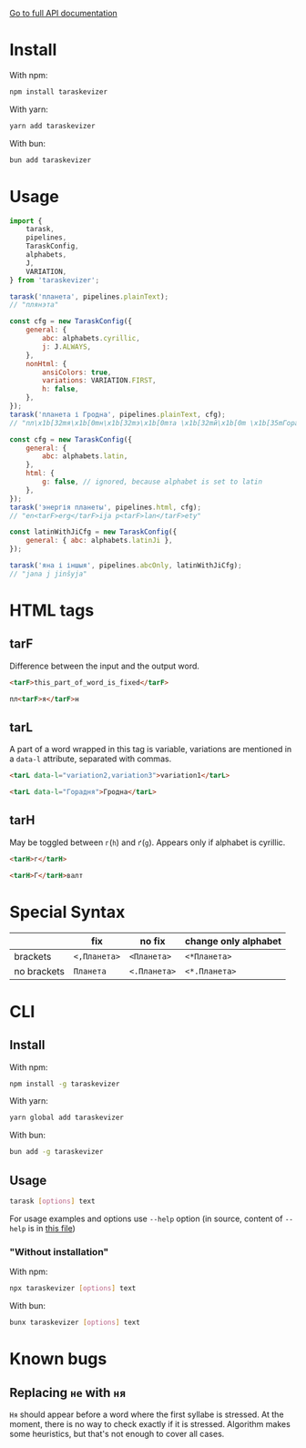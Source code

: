 [Go to full API documentation](https://gooseob.github.io/taraskevizer/)

# Install

With npm:

```bash
npm install taraskevizer
```

With yarn:

```bash
yarn add taraskevizer
```

With bun:

```bash
bun add taraskevizer
```

# Usage

```js
import {
	tarask,
	pipelines,
	TaraskConfig,
	alphabets,
	J,
	VARIATION,
} from 'taraskevizer';

tarask('планета', pipelines.plainText);
// "плянэта"

const cfg = new TaraskConfig({
	general: {
		abc: alphabets.cyrillic,
		j: J.ALWAYS,
	},
	nonHtml: {
		ansiColors: true,
		variations: VARIATION.FIRST,
		h: false,
	},
});
tarask('планета і Гродна', pipelines.plainText, cfg);
// "пл\x1b[32mя\x1b[0mн\x1b[32mэ\x1b[0mта \x1b[32mй\x1b[0m \x1b[35mГорадня\x1b[0m"

const cfg = new TaraskConfig({
	general: {
		abc: alphabets.latin,
	},
	html: {
		g: false, // ignored, because alphabet is set to latin
	},
});
tarask('энергія планеты', pipelines.html, cfg);
// "en<tarF>erg</tarF>ija p<tarF>lan</tarF>ety"

const latinWithJiCfg = new TaraskConfig({
	general: { abc: alphabets.latinJi },
});

tarask('яна і іншыя', pipelines.abcOnly, latinWithJiCfg);
// "jana j jinšyja"
```

# HTML tags

## tarF

Difference between the input and the output word.

```html
<tarF>this_part_of_word_is_fixed</tarF>

пл<tarF>я</tarF>н
```

## tarL

A part of a word wrapped in this tag is variable,
variations are mentioned in a `data-l` attribute,
separated with commas.

```html
<tarL data-l="variation2,variation3">variation1</tarL>

<tarL data-l="Горадня">Гродна</tarL>
```

## tarH

May be toggled between `г`(`h`) and `ґ`(`g`).
Appears only if alphabet is cyrillic.

```html
<tarH>г</tarH>

<tarH>Г</tarH>валт
```

# Special Syntax

|             | fix          | no fix       | change only alphabet |
| ----------- | ------------ | ------------ | -------------------- |
| brackets    | `<,Планета>` | `<Планета>`  | `<*Планета>`         |
| no brackets | `Планета`    | `<.Планета>` | `<*.Планета>`        |

# CLI

## Install

With npm:

```bash
npm install -g taraskevizer
```

With yarn:

```bash
yarn global add taraskevizer
```

With bun:

```bash
bun add -g taraskevizer
```

## Usage

```bash
tarask [options] text
```

For usage examples and options use `--help` option
(in source, content of `--help` is in [this file](./cli-help.txt))

### "Without installation"

With npm:

```bash
npx taraskevizer [options] text
```

With bun:

```bash
bunx taraskevizer [options] text
```

# Known bugs

## Replacing `не` with `ня`

`Ня` should appear before a word where the first syllabe is stressed.
At the moment, there is no way to check exactly if it is stressed.
Algorithm makes some heuristics, but that's not enough to cover all cases.
